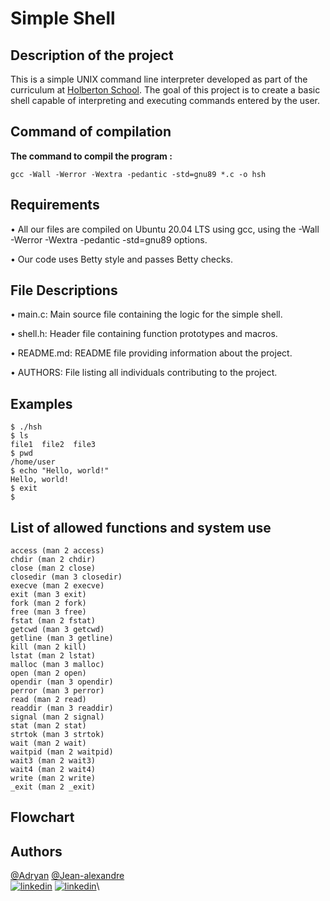 # Simple Shell

## Description of the project

This is a simple UNIX command line interpreter developed as part of the curriculum at [Holberton School](https://www.holbertonschool.com/). The goal of this project is to create a basic shell capable of interpreting and executing commands entered by the user.

## Command of compilation

**The command to compil the program :**

~~~
gcc -Wall -Werror -Wextra -pedantic -std=gnu89 *.c -o hsh
~~~

## Requirements

• All our files are compiled on Ubuntu 20.04 LTS using gcc, using the -Wall -Werror -Wextra -pedantic -std=gnu89 options.

• Our code uses Betty style and passes Betty checks.

## File Descriptions

• main.c: Main source file containing the logic for the simple shell.

• shell.h: Header file containing function prototypes and macros.

• README.md: README file providing information about the project.

• AUTHORS: File listing all individuals contributing to the project.

## Examples

~~~
$ ./hsh
$ ls
file1  file2  file3
$ pwd
/home/user
$ echo "Hello, world!"
Hello, world!
$ exit
$
~~~

## List of allowed functions and system use

    access (man 2 access)
    chdir (man 2 chdir)
    close (man 2 close)
    closedir (man 3 closedir)
    execve (man 2 execve)
    exit (man 3 exit)
    fork (man 2 fork)
    free (man 3 free)
    fstat (man 2 fstat)
    getcwd (man 3 getcwd)
    getline (man 3 getline)
    kill (man 2 kill)
    lstat (man 2 lstat)
    malloc (man 3 malloc)
    open (man 2 open)
    opendir (man 3 opendir)
    perror (man 3 perror)
    read (man 2 read)
    readdir (man 3 readdir)
    signal (man 2 signal)
    stat (man 2 stat)
    strtok (man 3 strtok)
    wait (man 2 wait)
    waitpid (man 2 waitpid)
    wait3 (man 2 wait3)
    wait4 (man 2 wait4)
    write (man 2 write)
    _exit (man 2 _exit)

## Flowchart

## Authors

[@Adryan](https://www.github.com/Adrybest) [@Jean-alexandre](https://www.github.com/omega-jean)\
[![linkedin](https://img.shields.io/badge/linkedin-0A66C2?style=for-the-badge&logo=linkedin&logoColor=white)](https://www.linkedin.com/in/adryan-bestard-973090305/) [![linkedin](https://img.shields.io/badge/linkedin-0A66C2?style=for-the-badge&logo=linkedin&logoColor=white)](https://www.linkedin.com/in/jean-alexandre-roger-4541172b5/)\
